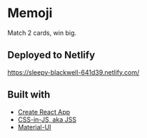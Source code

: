 # Memoji

Match 2 cards, win big.

## Deployed to Netlify

https://sleepy-blackwell-641d39.netlify.com/

## Built with

- [Create React App](https://github.com/facebook/create-react-app)
- [CSS-in-JS, aka JSS](https://github.com/cssinjs/jss)
- [Material-UI](https://github.com/mui-org/material-ui)
